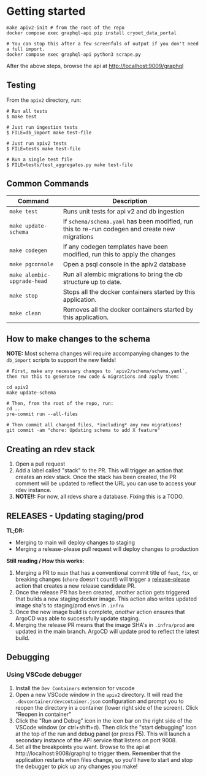 # Getting started

```
make apiv2-init # from the root of the repo
docker compose exec graphql-api pip install cryoet_data_portal

# You can stop this after a few screenfuls of output if you don't need a full import.
docker compose exec graphql-api python3 scrape.py
```

After the above steps, browse the api at [http://localhost:9009/graphql](http://localhost:9009/graphql)

## Testing

From the `apiv2` directory, run:

```
# Run all tests
$ make test

# Just run ingestion tests
$ FILE=db_import make test-file

# Just run apiv2 tests
$ FILE=tests make test-file

# Run a single test file
$ FILE=tests/test_aggregates.py make test-file
```

## Common Commands

| Command                     | Description                                                                                     |
| --------------------------- | ----------------------------------------------------------------------------------------------- |
| `make test`                 | Runs unit tests for api v2 and db ingestion                                                     |
| `make update-schema`        | If `schema/schema.yaml` has been modified, run this to re-run codegen and create new migrations |
| `make codegen`              | If any codegen templates have been modified, run this to apply the changes                      |
| `make pgconsole`            | Open a psql console in the apiv2 database                                                       |
| `make alembic-upgrade-head` | Run all alembic migrations to bring the db structure up to date.                                |
| `make stop`                 | Stops all the docker containers started by this application.                                    |
| `make clean`                | Removes all the docker containers started by this application.                                  |

## How to make changes to the schema

**NOTE:** Most schema changes will require accompanying changes to the `db_import` scripts to support the new fields!

```
# First, make any necessary changes to `apiv2/schema/schema.yaml`, then run this to generate new code & migrations and apply them:

cd apiv2
make update-schema

# Then, from the root of the repo, run:
cd ..
pre-commit run --all-files

# Then commit all changed files, *including* any new migrations!
git commit -am "chore: Updating schema to add X feature"

```

## Creating an rdev stack

1. Open a pull request
2. Add a label called "stack" to the PR. This will trigger an action that creates an rdev stack. Once the stack has been created, the PR comment will be updated to reflect the URL you can use to access your rdev instance.
3. **NOTE!!:** For now, all rdevs share a database. Fixing this is a TODO.

## RELEASES - Updating staging/prod

**TL;DR:**

- Merging to main will deploy changes to staging
- Merging a release-please pull request will deploy changes to production

**Still reading / How this works:**

1. Merging a PR to `main` that has a conventional commit title of `feat`, `fix`, or breaking changes (`chore` doesn't count!) will trigger a [release-please](https://github.com/googleapis/release-please/) action that creates a new release candidate PR.
2. Once the release PR has been created, another action gets triggered that builds a new staging docker image. This action also writes updated image sha's to staging/prod envs in `.infra`
3. Once the new image build is complete, _another_ action ensures that ArgoCD was able to successfully update staging.
4. Merging the release PR means that the image SHA's in `.infra/prod` are updated in the main branch. ArgoCD will update prod to reflect the latest build.

## Debugging

### Using VSCode debugger

1. Install the `Dev Containers` extension for vscode
2. Open a new VSCode window in the `apiv2` directory. It will read the `.devcontainer/devcontainer.json` configuration and prompt you to reopen the directory in a container (lower right side of the screen). Click "Reopen in container"
3. Click the "Run and Debug" icon in the icon bar on the right side of the VSCode window (or ctrl+shift+d). Then click the "start debugging" icon at the top of the run and debug panel (or press F5). This will launch a secondary instance of the API service that listens on port 9008.
4. Set all the breakpoints you want. Browse to the api at http://localhost:9008/graphql to trigger them. Remember that the application restarts when files change, so you'll have to start and stop the debugger to pick up any changes you make!
